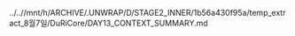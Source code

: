 ../..//mnt/h/ARCHIVE/.UNWRAP/D/STAGE2_INNER/1b56a430f95a/temp_extract_8월7일/DuRiCore/DAY13_CONTEXT_SUMMARY.md